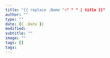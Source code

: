 ```yaml
---
title: "{{ replace .Name "-" " " | title }}"
author: ""
type: ""
date: {{ .Date }}
modified: 
subtitle: ""
image: ""
tags: []
tags:
---
```

